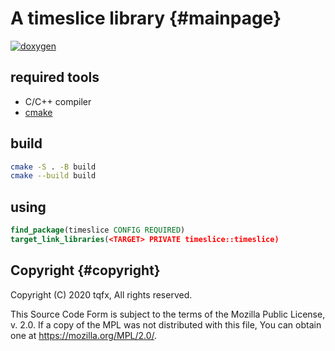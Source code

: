 # A timeslice library {#mainpage}

[![doxygen](https://github.com/tqfx/timeslice/actions/workflows/doxygen.yml/badge.svg)](https://github.com/tqfx/timeslice/actions/workflows/doxygen.yml)

## required tools

- C/C++ compiler
- [cmake](https://cmake.org/download)

## build

```bash
cmake -S . -B build
cmake --build build
```

## using

```cmake
find_package(timeslice CONFIG REQUIRED)
target_link_libraries(<TARGET> PRIVATE timeslice::timeslice)
```

## Copyright {#copyright}

Copyright (C) 2020 tqfx, All rights reserved.

This Source Code Form is subject to the terms of the Mozilla Public
License, v. 2.0. If a copy of the MPL was not distributed with this
file, You can obtain one at https://mozilla.org/MPL/2.0/.
